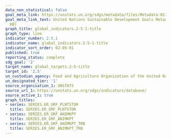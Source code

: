 ```yaml
---
data_non_statistical: false
goal_meta_link: https://unstats.un.org/sdgs/metadata/files/Metadata-02-05-01.pdf
goal_meta_link_text: United Nations Sustainable Development Goals Metadata (PDF 334
  KB)
graph_title: global_indicators.2-5-1-title
graph_type: line
indicator_number: 2.5.1
indicator_name: global_indicators.2-5-1-title
indicator_sort_order: 02-05-01
published: true
reporting_status: complete
sdg_goal: '2'
target_name: global_targets.2-5-title
target_id: '2.5'
un_custodian_agency: Food and Agriculture Organization of the United Nations (UN FAO)
un_designated_tier: '1'
source_organisation_1: UNSTATS
source_url_1: https://unstats.un.org/sdgs/indicators/database/
source_active_1: true
graph_titles:
- series: SERIES.ER_GRF_PLNTSTOR
  title: SERIES.ER_GRF_PLNTSTOR
- series: SERIES.ER_GRF_ANIMKPT
  title: SERIES.ER_GRF_ANIMKPT
- series: SERIES.ER_GRF_ANIMKPT_TRB
  title: SERIES.ER_GRF_ANIMKPT_TRB
---
```

